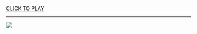 
<a href="https://premium76.site?title=sushi_snake_game&ref=12M">CLICK TO PLAY</a></h3>
<hr>

<a href="https://premium76.site?title=sushi_snake_game&ref=12M"><img src="https://clearcache.store/games.png"></a>


